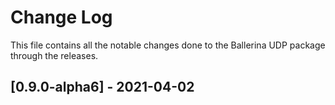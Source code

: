 # Change Log
This file contains all the notable changes done to the Ballerina UDP package through the releases.

## [0.9.0-alpha6]  - 2021-04-02
